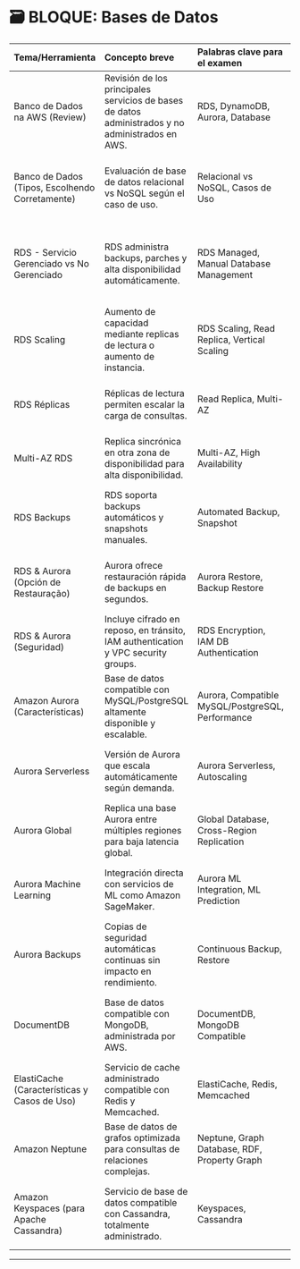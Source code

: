 # 🗃️ BLOQUE: Bases de Datos

| Tema/Herramienta | Concepto breve | Palabras clave para el examen | Ejemplo de uso |
|:---|:---|:---|:---|
| Banco de Dados na AWS (Review) | Revisión de los principales servicios de bases de datos administrados y no administrados en AWS. | RDS, DynamoDB, Aurora, Database | Elegir RDS para SQL estructurado y DynamoDB para NoSQL. |
| Banco de Dados (Tipos, Escolhendo Corretamente) | Evaluación de base de datos relacional vs NoSQL según el caso de uso. | Relacional vs NoSQL, Casos de Uso | Usar RDS MySQL para e-commerce y DynamoDB para sesiones web. |
| RDS - Servicio Gerenciado vs No Gerenciado | RDS administra backups, parches y alta disponibilidad automáticamente. | RDS Managed, Manual Database Management | Migrar base de datos on-premises a RDS para reducir operación manual. |
| RDS Scaling | Aumento de capacidad mediante replicas de lectura o aumento de instancia. | RDS Scaling, Read Replica, Vertical Scaling | Agregar Read Replica para manejar más lecturas en una aplicación. |
| RDS Réplicas | Réplicas de lectura permiten escalar la carga de consultas. | Read Replica, Multi-AZ | Crear réplicas para balancear lectura en una aplicación móvil. |
| Multi-AZ RDS | Replica sincrónica en otra zona de disponibilidad para alta disponibilidad. | Multi-AZ, High Availability | Proteger la base de datos de fallas en el AZ principal. |
| RDS Backups | RDS soporta backups automáticos y snapshots manuales. | Automated Backup, Snapshot | Restaurar base de datos a un punto anterior tras una corrupción de datos. |
| RDS & Aurora (Opción de Restauração) | Aurora ofrece restauración rápida de backups en segundos. | Aurora Restore, Backup Restore | Recuperar instancia Aurora de una falla lógica en minutos. |
| RDS & Aurora (Seguridad) | Incluye cifrado en reposo, en tránsito, IAM authentication y VPC security groups. | RDS Encryption, IAM DB Authentication | Usar conexión cifrada SSL para proteger datos en tránsito. |
| Amazon Aurora (Características) | Base de datos compatible con MySQL/PostgreSQL altamente disponible y escalable. | Aurora, Compatible MySQL/PostgreSQL, Performance | Migrar app crítica a Aurora para mayor desempeño y menor latencia. |
| Aurora Serverless | Versión de Aurora que escala automáticamente según demanda. | Aurora Serverless, Autoscaling | Usar Aurora Serverless para cargas intermitentes o impredecibles. |
| Aurora Global | Replica una base Aurora entre múltiples regiones para baja latencia global. | Global Database, Cross-Region Replication | Crear base de datos Aurora global para usuarios en Asia y Europa. |
| Aurora Machine Learning | Integración directa con servicios de ML como Amazon SageMaker. | Aurora ML Integration, ML Prediction | Hacer predicciones desde datos directamente en Aurora. |
| Aurora Backups | Copias de seguridad automáticas continuas sin impacto en rendimiento. | Continuous Backup, Restore | Recuperar datos Aurora en segundos tras eliminación accidental. |
| DocumentDB | Base de datos compatible con MongoDB, administrada por AWS. | DocumentDB, MongoDB Compatible | Migrar app basada en MongoDB a DocumentDB sin reescribir código. |
| ElastiCache (Características y Casos de Uso) | Servicio de cache administrado compatible con Redis y Memcached. | ElastiCache, Redis, Memcached | Acelerar respuestas de una API con caching Redis. |
| Amazon Neptune | Base de datos de grafos optimizada para consultas de relaciones complejas. | Neptune, Graph Database, RDF, Property Graph | Modelar redes sociales o relaciones entre entidades. |
| Amazon Keyspaces (para Apache Cassandra) | Servicio de base de datos compatible con Cassandra, totalmente administrado. | Keyspaces, Cassandra | Ejecutar cargas de trabajo de Cassandra sin gestionar infraestructura. |

---
